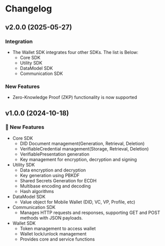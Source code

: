 # Changelog

## v2.0.0 (2025-05-27)

### Integration
- The Wallet SDK integrates four other SDKs. The list is Below:
    - Core SDK
    - Utility SDK
    - DataModel SDK
    - Communication SDK
    
### New Features
- Zero-Knowledge Proof (ZKP) functionality is now supported


## v1.0.0 (2024-10-18)

### 🚀 New Features
- Core SDK
    - DID Document management(Generation, Retrieval, Deletion)
    - VerifiableCredential management(Storage, Retrieval, Deletion)
    - VerifiablePresentation generation
    - Key management for encryption, decryption and signing
- Utility SDK
    - Data encryption and decryption
    - Key generation using PBKDF
    - Shared Secrets Generation for ECDH
    - Multibase encoding and decoding
    - Hash algorithms
- DataModel SDK
    - Value object for Mobile Wallet (DID, VC, VP, Profile, etc)
- Communication SDK
    - Manages HTTP requests and responses, supporting GET and POST methods with JSON payloads.
- Wallet SDK
    - Token management to access wallet
    - Wallet lock/unlock management
    - Provides core and service functions
